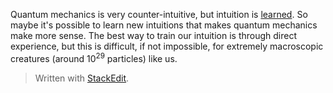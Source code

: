 Quantum mechanics is very counter-intuitive, but intuition is [learned](https://www.psychologytoday.com/us/basics/intuition). So maybe it's possible to learn new intuitions that makes quantum mechanics make more sense. The best way to train our intuition is through direct experience, but this is difficult, if not impossible, for extremely macroscopic creatures (around 10<sup>29</sup> particles) like us. 


> Written with [StackEdit](https://stackedit.io/).
<!--stackedit_data:
eyJoaXN0b3J5IjpbMTExNzE2OTk2OCwxNTU0MDYzODc3LDczMD
k5ODExNl19
-->